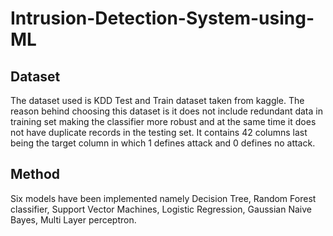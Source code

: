 # Intrusion-Detection-System-using-ML
## Dataset
The dataset used is KDD Test and Train dataset taken from kaggle. The reason behind choosing this dataset is it does not include redundant data in training set making the classifier more robust and at the same time it does not have duplicate records in the testing set.
It contains 42 columns last being the target column in which 1 defines attack and 0 defines no attack.


## Method 
Six models have been implemented namely Decision Tree, Random Forest classifier, Support Vector Machines, Logistic Regression, Gaussian Naive Bayes, Multi Layer perceptron. 
